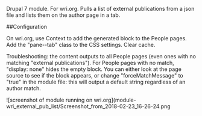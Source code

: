 Drupal 7 module. For wri.org. Pulls a list of external publications from a json file and lists them on the author page in a tab.

##Configuration

On wri.org, use Context to add the generated block to the People pages. Add the "pane--tab" class to the CSS settings. Clear cache.

Troubleshooting: the content outputs to all People pages (even ones with no matching "external publications"). For People pages with no match, "display: none" hides the empty block. You can either look at the page source to see if the block appears, or change "forceMatchMessage" to "true" in the module file: this will output a default string regardless of an author match. 

![screenshot of module running on wri.org](module-wri_external_pub_list/Screenshot_from_2018-02-23_16-26-24.png
